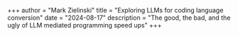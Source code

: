 +++
author = "Mark Zielinski"
title = "Exploring LLMs for coding language conversion"
date = "2024-08-17"
description = "The good, the bad, and the ugly of LLM mediated programming speed ups"
+++
